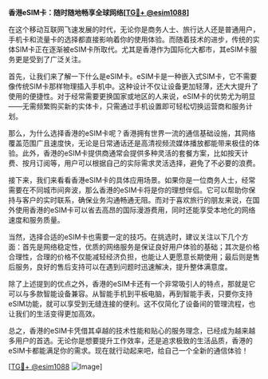 **香港eSIM卡：随时随地畅享全球网络[[TG💪+ @esim1088](https://t.me/s/esim1088)]**

在这个移动互联网飞速发展的时代，无论你是商务人士、旅行达人还是普通用户，手机卡和流量卡的选择都直接影响着你的使用体验。而随着技术的进步，传统的实体SIM卡正在逐渐被eSIM卡所取代。尤其是香港作为国际化大都市，其eSIM卡服务更是受到了广泛关注。

首先，让我们来了解一下什么是eSIM卡。eSIM卡是一种嵌入式SIM卡，它不需要像传统SIM卡那样物理插入手机中。这种设计不仅让设备更加轻薄，还大大提升了使用的便捷性。对于经常需要更换国家或地区的人来说，eSIM卡的优势尤为明显——无需频繁购买新的实体卡，只需通过手机设置即可轻松切换运营商和服务计划。

那么，为什么选择香港的eSIM卡呢？香港拥有世界一流的通信基础设施，其网络覆盖范围广且速度快，无论是日常通话还是高清视频流媒体播放都能带来极佳的体验。此外，香港的eSIM卡提供商通常会提供多种灵活的套餐方案，比如按天计费、按月订阅等，用户可以根据自己的实际需求灵活选择，避免了不必要的浪费。

接下来，我们来看看香港eSIM卡的具体应用场景。如果你是一位商务人士，经常需要在不同城市间奔波，那么香港的eSIM卡将是你的理想伴侣。它可以帮助你保持与客户的实时联系，确保业务沟通畅通无阻。而对于喜欢旅行的朋友来说，在国外使用香港的eSIM卡可以省去高昂的国际漫游费用，同时还能享受本地化的网络速度和服务质量。

当然，选择合适的eSIM卡也需要一定的技巧。在挑选时，建议关注以下几个方面：首先是网络稳定性，优质的网络服务是保证良好用户体验的基础；其次是价格合理性，合理的价格不仅能减轻经济负担，也能让人更愿意长期使用；最后则是售后服务，良好的售后支持可以在遇到问题时迅速解决，提升整体满意度。

除了上述提到的优点之外，香港的eSIM卡还有一个非常吸引人的特点，那就是它可以与多款智能设备兼容。从智能手机到平板电脑，再到智能手表，只要你支持eSIM功能，就可以享受到无缝连接的便利。这不仅简化了设备间的管理流程，也让我们的生活变得更加高效。

总之，香港的eSIM卡凭借其卓越的技术性能和贴心的服务理念，已经成为越来越多用户的首选。无论你是想要提升工作效率，还是追求极致的生活品质，香港的eSIM卡都能满足你的需求。现在就行动起来吧，给自己一个全新的通信体验！

[[TG💪+ @esim1088](https://t.me/s/esim1088) ![Image](https://i.postimg.cc/4NQfJmqS/Snipaste-2025-05-13-00-14-12.png)]